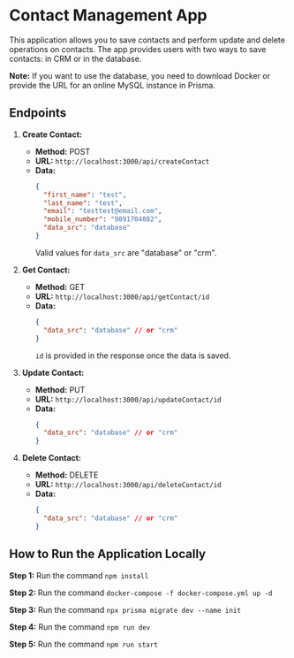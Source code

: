 # Contact Management App

This application allows you to save contacts and perform update and delete operations on contacts. The app provides users with two ways to save contacts: in CRM or in the database.

**Note:** If you want to use the database, you need to download Docker or provide the URL for an online MySQL instance in Prisma.

## Endpoints

1. **Create Contact:**

   - **Method:** POST
   - **URL:** `http://localhost:3000/api/createContact`
   - **Data:**
     ```json
     {
       "first_name": "test",
       "last_name": "test",
       "email": "testtest@email.com",
       "mobile_number": "9891704882",
       "data_src": "database"
     }
     ```
     Valid values for `data_src` are "database" or "crm".

2. **Get Contact:**

   - **Method:** GET
   - **URL:** `http://localhost:3000/api/getContact/id`
   - **Data:**
     ```json
     {
       "data_src": "database" // or "crm"
     }
     ```
     `id` is provided in the response once the data is saved.

3. **Update Contact:**

   - **Method:** PUT
   - **URL:** `http://localhost:3000/api/updateContact/id`
   - **Data:**
     ```json
     {
       "data_src": "database" // or "crm"
     }
     ```

4. **Delete Contact:**
   - **Method:** DELETE
   - **URL:** `http://localhost:3000/api/deleteContact/id`
   - **Data:**
     ```json
     {
       "data_src": "database" // or "crm"
     }
     ```

## How to Run the Application Locally

**Step 1:** Run the command `npm install`

**Step 2:** Run the command `docker-compose -f docker-compose.yml up -d`

**Step 3:** Run the command `npx prisma migrate dev --name init`

**Step 4:** Run the command `npm run dev`

**Step 5:** Run the command `npm run start`
